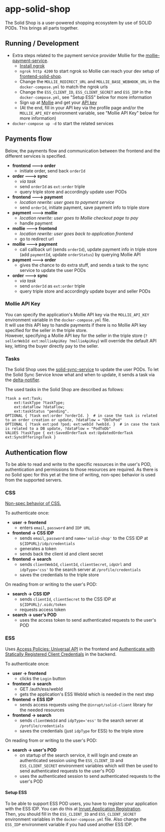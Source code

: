 # app-solid-shop

The Solid Shop is a user-powered shopping ecosystem by use of SOLID PODs. This brings all parts together.

## Running / Development

* Extra steps related to the payment service provider Mollie for the [mollie-payment-service](https://github.com/madnificent/mollie-payment-service).
    * [Install ngrok](https://ngrok.com/download)
    * `ngrok http 4200` to start ngrok so Mollie can reach your dev setup of [frontend-solid-shop](https://github.com/redpencilio/frontend-solid-shop).
    * Change the `MOLLIE_REDIRECT_URL` and `MOLLIE_BASE_WEBHOOK_URL` in the `docker-compose.yml` to match the ngrok urls
    * Change the `ESS_CLIENT_ID`, `ESS_CLIENT_SECRET` and `ESS_IDP` in the `docker-compose.yml`, see "Setup ESS" below for more information
    * Sign up at [Mollie](https://www.mollie.com/) and get your [API key](https://docs.mollie.com/overview/authentication)
    * (At the end, fill in your API key via the profile page and/or the `MOLLIE_API_KEY` environment variable, see "Mollie API Key" below for more information)
* `docker-compose up -d` to start the related services

## Payments flow

Below, the payments flow and communication between the frontend and the different services is specified.
- **frontend ---> order**
    - initiate order, send back `orderId`
- **order ---> sync**
  - *via task*
  - send `orderId` as `ext:order` triple
  - query triple store and accordingly update user PODs
- **frontend ---> payment**
  - *location rewrite: user goes to payment service*
  - send `orderId`, initiate payment, save payment info to triple store
- **payment ---> mollie**
  - *location rewrite: user goes to Mollie checkout page to pay*
  - handle payment
- **mollie ---> frontend**
  - *location rewrite: user goes back to application frontend*
  - go to redirect url
- **mollie ---> payment**
  - call callback url (sends `orderId`), update payment info in triple store (add `paymentId`, update `orderStatus`) by querying Mollie API
- **payment ---> order**
  - gives the chance to do extra stuff, and sends a task to the sync service to update the user PODs
- **order ---> sync**
  - *via task*
  - send `orderId` as `ext:order` triple
  - query triple store and accordingly update buyer and seller PODs

### Mollie API Key

You can specify the application's Mollie API key via the `MOLLIE_API_KEY` environment variable in the `docker-compose.yml` file.  
It will use this API key to handle payments if there is no Mollie API key specified for the seller in the triple store.  
However, specifying a Mollie API key for the seller in the triple store (`?sellerWebId ext:mollieApiKey ?mollieApiKey`) will override the default API key, letting the buyer directly pay to the seller.

### Tasks

The Solid Shop uses the [solid-sync-service](https://github.com/redpencilio/solid-sync-service) to update the user PODs.
To let the Solid Sync Service know what and when to update, it sends a task via the [delta-notifier](https://github.com/mu-semtech/delta-notifier).

The used tasks in the Solid Shop are described as follows:
```
?task a ext:Task;
    ext:taskType ?taskType;
    ext:dataFlow ?dataFlow;
    ext:taskStatus "pending".
OPTIONAL { ?task ext:order ?orderId. }  # in case the task is related to an order creation or update, ?dataFlow = "DbToPod"
OPTIONAL { ?task ext:pod ?pod; ext:webId ?webId. }  # in case the task is related to a DB update, ?dataFlow = "PodToDb"
VALUES ?taskType { ext:SavedOrderTask ext:UpdatedOrderTask ext:SyncOfferingsTask }
```

## Authentication flow

To be able to read and write to the specific resources in the user's POD, authentication and permissions to those resources are required.
As there is no Solid spec for this yet at the time of writing, non-spec behavior is used from the supported servers.

### CSS

[Non-spec behavior of CSS.](https://communitysolidserver.github.io/CommunitySolidServer/4.0/client-credentials/)

To authenticate once:
- **user -> frontend**
    - enters `email`, `password` and `IDP URL`
- **frontend -> CSS IDP**
    - sends `email`, `password` and `name='solid-shop'` to the CSS IDP at `${IDPURL}/idp/credentials`
    - generates a token
    - sends back the client id and client secret
- **frontend -> search**
    - sends `clientWebId`, `clientId`, `clientSecret`, `idpUrl` and `idpType='css'` to the search server at `/profile/credentials`
    - saves the credentials to the triple store

On reading from or writing to the user's POD:
- **search -> CSS IDP**
    - sends `clientId`, `clientSecret` to the CSS IDP at `${IDPURL}/.oidc/token`
    - requests access token
- **search -> user's POD**
    - uses the access token to send authenticated requests to the user's POD

### ESS

Uses [Access Policies: Universal API](https://docs.inrupt.com/developer-tools/javascript/client-libraries/tutorial/manage-access-policies/#change-agent-access) in the frontend and [Authenticate with Statically Registered Client Credentials](https://docs.inrupt.com/developer-tools/javascript/client-libraries/tutorial/authenticate-nodejs-script/#authenticate-with-statically-registered-client-credentials) in the backend.

To authenticate once:
- **user -> frontend**
    - clicks the `Login` button
- **frontend -> search**
    - GET /auth/ess/webId
    - gets the application's ESS WebId which is needed in the next step
- **frontend -> ESS IDP**
    - sends access requests using the `@inrupt/solid-client` library for the needed resources
- **frontend -> search**
    - sends `clientWebId` and `idpType='ess'` to the search server at `/profile/credentials`
    - saves the credentials (just `idpType` for ESS) to the triple store

On reading from or writing to the user's POD:
- **search -> user's POD**
    - on startup of the search service, it will login and create an authenticated session using the `ESS_CLIENT_ID` and `ESS_CLIENT_SECRET` environment variables which will then be used to send authenticated requests to the user's POD
    - uses the authenticated session to send authenticated requests to the user's POD

#### Setup ESS

To be able to support ESS POD users, you have to register your application with the ESS IDP. You can do this at [Inrupt Application Registration](https://login.inrupt.com/registration.html).  
Then, you should fill in the `ESS_CLIENT_ID` and `ESS_CLIENT_SECRET` environment variables in the `docker-compose.yml` file. Also change the `ESS_IDP` environment variable if you had used another ESS IDP.
